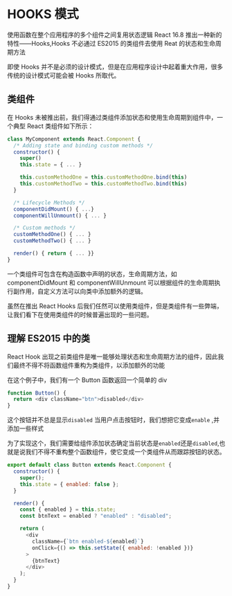 # HOOKS 模式

使用函数在整个应用程序的多个组件之间复用状态逻辑
React 16.8 推出一种新的特性——Hooks,Hooks 不必通过 ES2015 的类组件去使用 Reat 的状态和生命周期方法

即使 Hooks 并不是必须的设计模式，但是在应用程序设计中起着重大作用，很多传统的设计模式可能会被 Hooks 所取代。

## 类组件

在 Hooks 未被推出前，我们得通过类组件添加状态和使用生命周期到组件中，一个典型 React 类组件如下所示：

```js
class MyComponent extends React.Component {
  /* Adding state and binding custom methods */
  constructor() {
    super()
    this.state = { ... }

    this.customMethodOne = this.customMethodOne.bind(this)
    this.customMethodTwo = this.customMethodTwo.bind(this)
  }

  /* Lifecycle Methods */
  componentDidMount() { ...}
  componentWillUnmount() { ... }

  /* Custom methods */
  customMethodOne() { ... }
  customMethodTwo() { ... }

  render() { return { ... }}
}
```

一个类组件可包含在构造函数中声明的状态，生命周期方法，如 componentDidMount 和 componentWillUnmount 可以根据组件的生命周期执行副作用，自定义方法可以向类中添加额外的逻辑。

虽然在推出 React Hooks 后我们任然可以使用类组件，但是类组件有一些弊端，让我们看下在使用类组件的时候普遍出现的一些问题。

## 理解 ES2015 中的类

React Hook 出现之前类组件是唯一能够处理状态和生命周期方法的组件，因此我们最终不得不将函数组件重构为类组件，以添加额外的功能

在这个例子中，我们有一个 Button 函数返回一个简单的 div

```js
function Button() {
  return <div className="btn">disabled</div>
}
```

这个按钮并不总是显示`disabled` 当用户点击按钮时，我们想把它变成`enable` ,并添加一些样式

为了实现这个，我们需要给组件添加状态确定当前状态是`enabled`还是`disabled`,也就是说我们不得不重构整个函数组件，使它变成一个类组件从而跟踪按钮的状态。

```js
export default class Button extends React.Component {
  constructor() {
    super();
    this.state = { enabled: false };
  }

  render() {
    const { enabled } = this.state;
    const btnText = enabled ? "enabled" : "disabled";

    return (
      <div
        className={`btn enabled-${enabled}`}
        onClick={() => this.setState({ enabled: !enabled })}
      >
        {btnText}
      </div>
    );
  }
}
```
